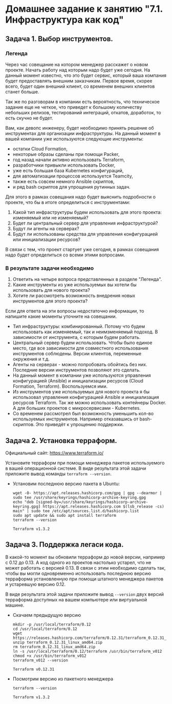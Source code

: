 # Домашнее задание к занятию "7.1. Инфраструктура как код"

## Задача 1. Выбор инструментов. 
 
### Легенда
 
Через час совещание на котором менеджер расскажет о новом проекте. Начать работу над которым надо 
будет уже сегодня. 
На данный момент известно, что это будет сервис, который ваша компания будет предоставлять внешним заказчикам.
Первое время, скорее всего, будет один внешний клиент, со временем внешних клиентов станет больше.

Так же по разговорам в компании есть вероятность, что техническое задание еще не четкое, что приведет к большому
количеству небольших релизов, тестирований интеграций, откатов, доработок, то есть скучно не будет.  
   
Вам, как девопс инженеру, будет необходимо принять решение об инструментах для организации инфраструктуры.
На данный момент в вашей компании уже используются следующие инструменты: 
- остатки Сloud Formation, 
- некоторые образы сделаны при помощи Packer,
- год назад начали активно использовать Terraform, 
- разработчики привыкли использовать Docker, 
- уже есть большая база Kubernetes конфигураций, 
- для автоматизации процессов используется Teamcity, 
- также есть совсем немного Ansible скриптов, 
- и ряд bash скриптов для упрощения рутинных задач.  

Для этого в рамках совещания надо будет выяснить подробности о проекте, что бы в итоге определиться с инструментами:

1. Какой тип инфраструктуры будем использовать для этого проекта: изменяемый или не изменяемый?
1. Будет ли центральный сервер для управления инфраструктурой?
1. Будут ли агенты на серверах?
1. Будут ли использованы средства для управления конфигурацией или инициализации ресурсов? 
 
В связи с тем, что проект стартует уже сегодня, в рамках совещания надо будет определиться со всеми этими вопросами.

### В результате задачи необходимо

1. Ответить на четыре вопроса представленных в разделе "Легенда". 
1. Какие инструменты из уже используемых вы хотели бы использовать для нового проекта? 
1. Хотите ли рассмотреть возможность внедрения новых инструментов для этого проекта? 

Если для ответа на эти вопросы недостаточно информации, то напишите какие моменты уточните на совещании.


- Тип инфраструктуры: комбинированный. Потому что будем использовать как изменяемый, так и неимзменяемый подоход. В зависимости от инструмента, с которым будем работать.
- Центральный сервер будем использовать. Чтобы было единое место, где все зависимости для совместного использования инструментов соблюдены. Версии клиентов, переменные окружения и т.д.
- Агенты на серверах - можно попробовать обойтись без них. Последние версии инструментов позволяют это сделать.
- На данный момент в компании уже используются управления конфигурацией (Ansible) и инициализации ресурсов (Сloud Formation, Terraform). Воспользуемся ими.
- Из инструментов уже используемых для нового проекта я бы использовал управления конфигурацией Ansible и инициализация ресурсов Terraform. Так же можно использовать контейнеры Docker. А для больших проектов с микросервисами - Kubernetes.
- Со временем рассмотрел был возможность уменьшить кол-во используемых инструментов. Например отказавшись от bash-скриптов. Это приведёт к упрощению поддержки.


## Задача 2. Установка терраформ. 

Официальный сайт: https://www.terraform.io/

Установите терраформ при помощи менеджера пакетов используемого в вашей операционной системе.
В виде результата этой задачи приложите вывод команды `terraform --version`.

- Установим последнюю версию пакета в Ubuntu:
    ```
    wget -O- https://apt.releases.hashicorp.com/gpg | gpg --dearmor | sudo tee /usr/share/keyrings/hashicorp-archive-keyring.gpg
    echo "deb [signed-by=/usr/share/keyrings/hashicorp-archive-keyring.gpg] https://apt.releases.hashicorp.com $(lsb_release -cs) main" | sudo tee /etc/apt/sources.list.d/hashicorp.list
    sudo apt update && sudo apt install terraform
    terraform --version
    ```
    ```
    Terraform v1.3.2
    ```


## Задача 3. Поддержка легаси кода. 

В какой-то момент вы обновили терраформ до новой версии, например с 0.12 до 0.13. 
А код одного из проектов настолько устарел, что не может работать с версией 0.13. 
В связи с этим необходимо сделать так, чтобы вы могли одновременно использовать последнюю версию терраформа установленную при помощи
штатного менеджера пакетов и устаревшую версию 0.12. 

В виде результата этой задачи приложите вывод `--version` двух версий терраформа доступных на вашем компьютере 
или виртуальной машине.

- Скачаем предыдущую версию
    ```
    mkdir -p /usr/local/terraform/0.12
    cd /usr/local/terraform/0.12
    wget https://releases.hashicorp.com/terraform/0.12.31/terraform_0.12.31_linux_amd64.zip
    unzip terraform_0.12.31_linux_amd64.zip
    rm terraform_0.12.31_linux_amd64.zip
    ln -s /usr/local/terraform/0.12/terraform /usr/bin/terraform_v012
    chmod +x /usr/bin/terraform_v012
    terraform_v012 --version
    ```
    ```
    Terraform v0.12.31
    ```
- Посмотрим версию из пакетного менеджера
    ```
    terraform --version
    ```
    ```
    Terraform v1.3.2
    ```
